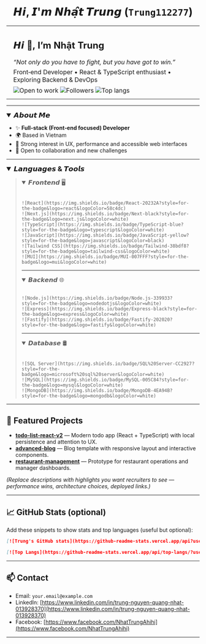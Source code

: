 <h1 align="center">𝙃𝙞, 𝙄'𝙢 𝙉𝙝𝙖̣̂𝙩 𝙏𝙧𝙪𝙣𝙜 (<code>Trung112277</code>)</h1>

<div align="center">
  <table>
    <tr>
      <td style="padding-left:18px; text-align:left;">
        <h2>𝙃𝙞 👋, I’m <strong>Nhật Trung</strong></h2>
        <p style="margin:6px 0"><em>“Not only do you have to fight, but you have got to win.”</em></p>
        <p style="margin:6px 0">Front‑end Developer • React & TypeScript enthusiast • Exploring Backend & DevOps</p>
        <p style="margin:8px 0">
          <img src="https://img.shields.io/badge/Status-Open%20to%20Work-2ea44f?style=flat-square" alt="Open to work" />
          <img src="https://img.shields.io/github/followers/Trung112277?label=Followers&style=social" alt="Followers" />
          <img src="https://img.shields.io/badge/TopLangs-See%20below-blue?style=flat-square" alt="Top langs" />
        </p>
      </td>
    </tr>
  </table>
</div>

---

<details open>
  <summary style="font-size:18px; font-weight:bold;">𝘼𝙗𝙤𝙪𝙩 𝙈𝙚</summary>

* ✨ **Full‑stack (Front‑end focused) Developer**
* 🌍 Based in Vietnam
* 🎯 Strong interest in UX, performance and accessible web interfaces
* 🧩 Open to collaboration and new challenges

</details>

---

<details open>
  <summary style="font-size:18px; font-weight:bold;">𝙇𝙖𝙣𝙜𝙪𝙖𝙜𝙚𝙨 & 𝙏𝙤𝙤𝙡𝙨</summary>
  <blockquote>

  <details open>
    <summary style="font-size:16px;">𝙁𝙧𝙤𝙣𝙩𝙚𝙣𝙙 🖥️</summary>
    &nbsp;

```
![React](https://img.shields.io/badge/React-20232A?style=for-the-badge&logo=react&logoColor=58c4dc)
![Next.js](https://img.shields.io/badge/Next-black?style=for-the-badge&logo=next.js&logoColor=white)
![TypeScript](https://img.shields.io/badge/TypeScript-blue?style=for-the-badge&logo=typescript&logoColor=white)
![JavaScript](https://img.shields.io/badge/JavaScript-yellow?style=for-the-badge&logo=javascript&logoColor=black)
![Tailwind CSS](https://img.shields.io/badge/Tailwind-38bdf8?style=for-the-badge&logo=tailwind-css&logoColor=white)
![MUI](https://img.shields.io/badge/MUI-007FFF?style=for-the-badge&logo=mui&logoColor=white)
```

  </details>

---

  <details open>
    <summary style="font-size:16px;">𝘽𝙖𝙘𝙠𝙚𝙣𝙙 🌐</summary>
    &nbsp;

```
![Node.js](https://img.shields.io/badge/Node.js-339933?style=for-the-badge&logo=nodedotjs&logoColor=white)
![Express](https://img.shields.io/badge/Express-black?style=for-the-badge&logo=express&logoColor=white)
![Fastify](https://img.shields.io/badge/Fastify-202020?style=for-the-badge&logo=fastify&logoColor=white)
```

  </details>

---

  <details open>
    <summary style="font-size:16px;">𝘿𝙖𝙩𝙖𝙗𝙖𝙨𝙚 🛢️</summary>
    &nbsp;

```
![SQL Server](https://img.shields.io/badge/SQL%20Server-CC2927?style=for-the-badge&logo=microsoft%20sql%20server&logoColor=white)
![MySQL](https://img.shields.io/badge/MySQL-005C84?style=for-the-badge&logo=mysql&logoColor=white)
![MongoDB](https://img.shields.io/badge/MongoDB-4EA94B?style=for-the-badge&logo=mongodb&logoColor=white)
```

  </details>

  </blockquote>
</details>

---

## 🔭 Featured Projects

* **[todo-list-react-v2](https://github.com/Trung112277/todo-list-react-v2)** — Modern todo app (React + TypeScript) with local persistence and attention to UX.
* **[advanced-blog](https://github.com/Trung112277/advanced-blog)** — Blog template with responsive layout and interactive components.
* **[restaurant-management](https://github.com/Trung112277/restaurant-management)** — Prototype for restaurant operations and manager dashboards.

*(Replace descriptions with highlights you want recruiters to see — performance wins, architecture choices, deployed links.)*

---

## 📈 GitHub Stats (optional)

Add these snippets to show stats and top languages (useful but optional):

```md
[![Trung's GitHub stats](https://github-readme-stats.vercel.app/api?username=Trung112277&show_icons=true&theme=default)](https://github.com/Trung112277)

[![Top Langs](https://github-readme-stats.vercel.app/api/top-langs/?username=Trung112277&layout=compact&theme=default)](https://github.com/Trung112277)
```

---

## 📫 Contact

* Email: `your.email@example.com`
* LinkedIn: [https://www.linkedin.com/in/trung-nguyen-quang-nhat-013928370](https://www.linkedin.com/in/trung-nguyen-quang-nhat-013928370)
* Facebook: [https://www.facebook.com/NhatTrungAhihi](https://www.facebook.com/NhatTrungAhihi)

---
